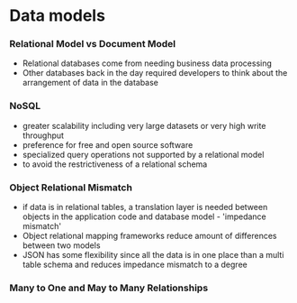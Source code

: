 # Data models
### Relational Model vs Document Model
- Relational databases come from needing business data processing
- Other databases back in the day required developers to think about the arrangement of data in the database
### NoSQL
- greater scalability including very large datasets or very high write throughput
- preference for free and open source software
- specialized query operations not supported by a relational model
- to avoid the restrictiveness of a relational schema
### Object Relational Mismatch
- if data is in relational tables, a translation layer is needed between objects in the application code and database model - 'impedance mismatch'
- Object relational mapping frameworks reduce amount of differences between two models
- JSON has some flexibility since all the data is in one place than a multi table schema and reduces impedance mismatch to a degree

### Many to One and May to Many Relationships
